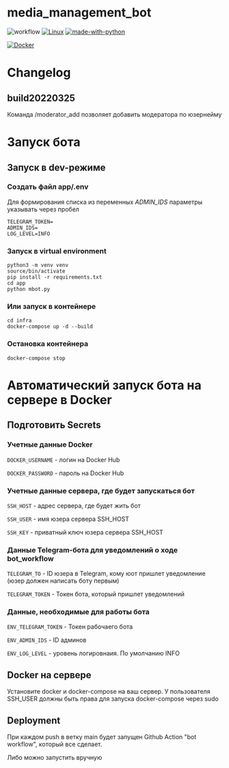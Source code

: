 # media_management_bot

![workflow](https://github.com/cianoid/media_management_bot/actions/workflows/bot_workflow.yml/badge.svg)
[![Linux](https://svgshare.com/i/Zhy.svg)](https://svgshare.com/i/Zhy.svg)
[![made-with-python](https://img.shields.io/badge/Made%20with-Python-1f425f.svg)](https://www.python.org/)

[//]: # ([![GitHub branches]&#40;https://badgen.net/github/branches/Naereen/Strapdown.js&#41;]&#40;https://github.com/Naereen/Strapdown.js/&#41;)
[![Docker](https://badgen.net/badge/icon/docker?icon=docker&label)](https://https://docker.com/)

# Changelog

## build20220325

Команда /moderator_add позволяет добавить модератора по юзернейму

# Запуск бота

## Запуск в dev-режиме

### Создать файл app/.env

Для формирования списка из переменных *ADMIN_IDS* параметры указывать через пробел 

```
TELEGRAM_TOKEN=
ADMIN_IDS=
LOG_LEVEL=INFO
```

### Запуск в virtual environment

```
python3 -m venv venv
source/bin/activate
pip install -r requirements.txt
cd app
python mbot.py
```

### Или запуск в контейнере

```
cd infra
docker-compose up -d --build
```

### Остановка контейнера

```
docker-compose stop
```


# Автоматический запуск бота на сервере в Docker

## Подготовить Secrets

### Учетные данные Docker

```DOCKER_USERNAME``` - логин на Docker Hub

```DOCKER_PASSWORD``` - пароль на Docker Hub

### Учетные данные сервера, где будет запускаться бот

```SSH_HOST``` - адрес сервера, где будет жить бот

```SSH_USER``` - имя юзера сервера SSH_HOST

```SSH_KEY``` - приватный ключ юзера сервера SSH_HOST


### Данные Telegram-бота для уведомлений о ходе bot_workflow

```TELEGRAM_TO``` - ID юзера в Telegram, кому юот пришлет уведомление (юзер должен написать боту первым)

```TELEGRAM_TOKEN``` - Токен бота, который пришлет уведомлений

### Данные, необходимые для работы бота

```ENV_TELEGRAM_TOKEN``` - Токен рабочаего бота

```ENV_ADMIN_IDS``` - ID админов 

```ENV_LOG_LEVEL``` - уровень логировнаия. По умолчанию INFO

## Docker на сервере

Установите docker и docker-compose на ваш сервер. У пользователя SSH_USER должны быть 
права для запуска docker-compose через sudo

## Deployment

При каждом push в ветку main будет запущен Github Action "bot workflow", который все сделает.

Либо можно запустить вручную

